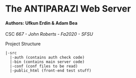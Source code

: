 # The ANTIPARAZI Web Server
#### Authors: Ufkun Erdin & Adam Bea
CSC _667 - John Roberts - Fa2020 - SFSU_

Project Structure
```
|-src  
  |-auth (contains auth check code)
  |-bin (contains main server code)
  |-conf (conf files to be read)
  |-public_html (front-end test stuff)
```
